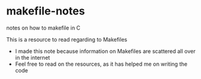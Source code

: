 # makefile-notes
notes on how to makefile in C

This is a resource to read regarding to Makefiles
- I made this note because information on Makefiles are scattered all over in the internet
- Feel free to read on the resources, as it has helped me on writing the code

